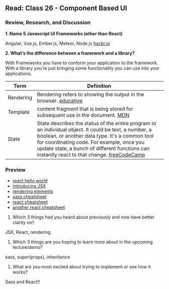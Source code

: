 ## Read: Class 26 - Component Based UI

### Review, Research, and Discussion

**1. Name 5 Javascript UI Frameworks (other than React)**

Angular, Vue.js, Ember.js, Meteor, Node.js [hackr.io](https://hackr.io/blog/best-javascript-frameworks)

**2. What’s the difference between a framework and a library?**

With Frameworks you have to conform your application to the framework. With a library you’re just bringing some functionality you can use into your applications. 


**Term** | **Definition**
-----|-----
Rendering | Rendering refers to showing the output in the browser. [educative](https://www.educative.io/edpresso/what-is-javascript-rendering)
Template | content fragment that is being stored for subsequent use in the document. [MDN](https://developer.mozilla.org/en-US/docs/Web/HTML/Element/template)
State | State describes the status of the entire program or an individual object. It could be text, a number, a boolean, or another data type. It's a common tool for coordinating code. For example, once you update state, a bunch of different functions can instantly react to that change. [freeCodeCamp](https://www.freecodecamp.org/news/state-in-javascript-explained-by-cooking-a-simple-meal-2baf10a787ee/)


### Preview
- [react hello world](https://reactjs.org/docs/hello-world.html)
- [introducing JSX](https://reactjs.org/docs/introducing-jsx.html)
- [rendering elements](https://reactjs.org/docs/rendering-elements.html)
- [sass cheatsheet](https://devhints.io/sass)
- [react cheatsheet](https://devhints.io/react)
- [another react cheatsheet](https://reactcheatsheet.com/)

1. Which 3 things had you heard about previously and now have better clarity on?

JSX, React, rendering

1. Which 3 things are you hoping to learn more about in the upcoming lecture/demo?

sass, super(props), inheritance

1. What are you most excited about trying to implement or see how it works?

Sass and React!!